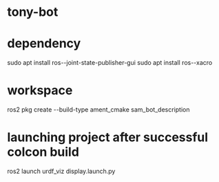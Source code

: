 # tony-bot

# dependency
sudo apt install ros-<ros2-distro>-joint-state-publisher-gui
sudo apt install ros-<ros2-distro>-xacro

# workspace
ros2 pkg create --build-type ament_cmake sam_bot_description

# launching project after successful colcon build
ros2 launch urdf_viz display.launch.py